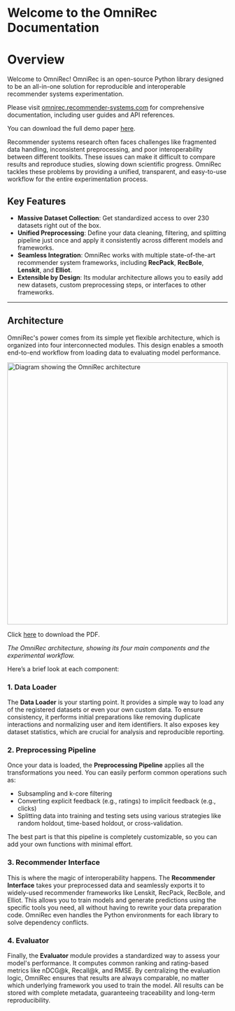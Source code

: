 # Welcome to the OmniRec Documentation

# Overview

Welcome to OmniRec! OmniRec is an open-source Python library designed to be an all-in-one solution for reproducible and interoperable recommender systems experimentation.

Please visit [omnirec.recommender-systems.com](https://omnirec.recommender-systems.com) for comprehensive documentation, including user guides and API references.

You can download the full demo paper <a href="docs/assets/OmniRec_Demo_.pdf">here</a>.

Recommender systems research often faces challenges like fragmented data handling, inconsistent preprocessing, and poor interoperability between different toolkits. These issues can make it difficult to compare results and reproduce studies, slowing down scientific progress. OmniRec tackles these problems by providing a unified, transparent, and easy-to-use workflow for the entire experimentation process.

## Key Features

* **Massive Dataset Collection**: Get standardized access to over 230 datasets right out of the box.
* **Unified Preprocessing**: Define your data cleaning, filtering, and splitting pipeline just once and apply it consistently across different models and frameworks.
* **Seamless Integration**: OmniRec works with multiple state-of-the-art recommender system frameworks, including **RecPack**, **RecBole**, **Lenskit**, and **Elliot**.
* **Extensible by Design**: Its modular architecture allows you to easily add new datasets, custom preprocessing steps, or interfaces to other frameworks.

---

## Architecture

OmniRec's power comes from its simple yet flexible architecture, which is organized into four interconnected modules. This design enables a smooth end-to-end workflow from loading data to evaluating model performance.

<img src="docs/assets/Flowchart_OmniRec.png" width="100%" height="600px" title="Diagram showing the OmniRec architecture" alt="Diagram showing the OmniRec architecture" />

<p>Click <a href="docs/assets/Flowchart_OmniRec.pdf">here</a> to download the PDF.</p>

*The OmniRec architecture, showing its four main components and the experimental workflow.*

Here’s a brief look at each component:

### 1. Data Loader

The **Data Loader** is your starting point. It provides a simple way to load any of the registered datasets or even your own custom data. To ensure consistency, it performs initial preparations like removing duplicate interactions and normalizing user and item identifiers. It also exposes key dataset statistics, which are crucial for analysis and reproducible reporting.

### 2. Preprocessing Pipeline

Once your data is loaded, the **Preprocessing Pipeline** applies all the transformations you need. You can easily perform common operations such as:
* Subsampling and k-core filtering
* Converting explicit feedback (e.g., ratings) to implicit feedback (e.g., clicks)
* Splitting data into training and testing sets using various strategies like random holdout, time-based holdout, or cross-validation.

The best part is that this pipeline is completely customizable, so you can add your own functions with minimal effort.

### 3. Recommender Interface

This is where the magic of interoperability happens. The **Recommender Interface** takes your preprocessed data and seamlessly exports it to widely-used recommender frameworks like Lenskit, RecPack, RecBole, and Elliot. This allows you to train models and generate predictions using the specific tools you need, all without having to rewrite your data preparation code. OmniRec even handles the Python environments for each library to solve dependency conflicts.

### 4. Evaluator

Finally, the **Evaluator** module provides a standardized way to assess your model's performance. It computes common ranking and rating-based metrics like nDCG@k, Recall@k, and RMSE. By centralizing the evaluation logic, OmniRec ensures that results are always comparable, no matter which underlying framework you used to train the model. All results can be stored with complete metadata, guaranteeing traceability and long-term reproducibility.